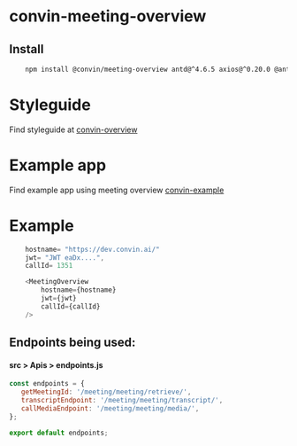 # convin-meeting-overview

## Install

```bash
    npm install @convin/meeting-overview antd@^4.6.5 axios@^0.20.0 @ant-design/icons@^4.2.2 prop-types@^15.7.2 react-player@^2.6.2
```

# Styleguide

Find styleguide at [convin-overview](https://convin-overview.netlify.app/)

# Example app

Find example app using meeting overview [convin-example](https://convin-example.netlify.app/)

# Example

```js
    hostname= "https://dev.convin.ai/"
    jwt= "JWT eaDx....",
    callId= 1351
```
```js
    <MeetingOverview
        hostname={hostname} 
        jwt={jwt}   
        callId={callId}
    />
```

## Endpoints being used:

 #### **src > Apis > endpoints.js**

 ```js
 const endpoints = {
    getMeetingId: '/meeting/meeting/retrieve/',
    transcriptEndpoint: '/meeting/meeting/transcript/',
    callMediaEndpoint: '/meeting/meeting/media/',
};

export default endpoints;
```